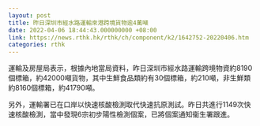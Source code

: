 ```yaml
---
layout: post
title: 昨日深圳市經水路運輸來港跨境貨物逾4萬噸
date: 2022-04-06 18:44:43.000000000 +08:00
link: https://news.rthk.hk/rthk/ch/component/k2/1642752-20220406.htm
categories: rthk
---
```


運輸及房屋局表示，根據內地當局資料，昨日深圳市經水路運輸跨境物資約8190個標箱，約42000噸貨物，其中生鮮食品類約有30個標箱，約210噸，非生鮮類約8160個標箱，約41790噸。
 
另外，運輸署已在口岸以快速核酸檢測取代快速抗原測試。昨日共進行1149次快速核酸檢測，當中發現6宗初步陽性檢測個案，已將個案通知衞生署跟進。
